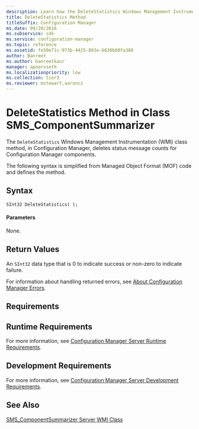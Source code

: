 ```yaml
---
description: Learn how the DeleteStatistics Windows Management Instrumentation (WMI) class method, in Configuration Manager, deletes status message counts for Configuration Manager components.
title: DeleteStatistics Method
titleSuffix: Configuration Manager
ms.date: 09/20/2016
ms.subservice: sdk
ms.service: configuration-manager
ms.topic: reference
ms.assetid: fe50e71c-973b-4425-893e-6630b60fa388
author: Banreet
ms.author: banreetkaur
manager: apoorvseth
ms.localizationpriority: low
ms.collection: tier3
ms.reviewer: mstewart,aaroncz 
---
```

# DeleteStatistics Method in Class SMS_ComponentSummarizer
The `DeleteStatistics` Windows Management Instrumentation (WMI) class method, in Configuration Manager, deletes status message counts for Configuration Manager components.  

 The following syntax is simplified from Managed Object Format (MOF) code and defines the method.  

## Syntax  

```  
SInt32 DeleteStatistics( );  
```  

#### Parameters  
 None.  

## Return Values  
 An `SInt32` data type that is 0 to indicate success or non-zero to indicate failure.  

 For information about handling returned errors, see [About Configuration Manager Errors](../../../../../develop/core/understand/about-configuration-manager-errors.md).  

## Requirements  

## Runtime Requirements  
 For more information, see [Configuration Manager Server Runtime Requirements](../../../../../develop/core/reqs/server-runtime-requirements.md).  

## Development Requirements  
 For more information, see [Configuration Manager Server Development Requirements](../../../../../develop/core/reqs/server-development-requirements.md).  

## See Also  
 [SMS_ComponentSummarizer Server WMI Class](../../../../../develop/reference/core/servers/manage/sms_componentsummarizer-server-wmi-class.md)
